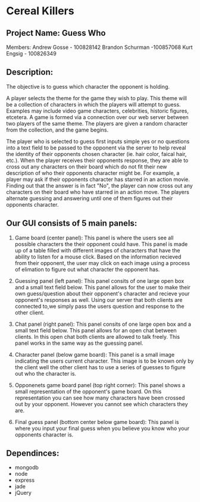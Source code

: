 Cereal Killers
==============

Project Name: Guess Who
-----------------------

Members: 
Andrew Gosse - 100828142
Brandon Schurman -100857068
Kurt Engsig - 100826349

Description:
-------------

The objective is to guess which character the opponent is holding.

A player selects the theme for the game they wish to play. This theme will be a collection of characters in which the players will attempt to guess. Examples may include video game characters, celebrities, historic figures, etcetera. A game is formed via a connection over our web server between two players of the same theme. The players are given a random character from the collection, and the game begins. 

The player who is selected to guess first inputs simple yes or no questions into a text field to be passed to the opponent via the server to help reveal the identity of their opponents chosen character (ie. hair color, faical hair, etc.). When the player receives their opponents response, they are able to cross out any characters on their board which do not fit their new description of who their opponents character might be. For example, a player may ask if their opponents character has starred in an action movie. Finding out that the answer is in fact "No", the player can now cross out any characters on their board who have starred in an action move. 
The players alternate guessing and answering until one of them figures out their opponents character.

Our GUI consists of 5 main panels:
----------------------------------


1.	Game board (center panel):
        This panel is where the users see all possible characters the their opponent could have. This panel is made up of a table filled with different images of 		characters that have the ability to listen for a mouse click. Based on the information recieved from their opponent, the user may click on each image using a 	process of elimation to figure out what character the opponent has.

2.	Guessing panel (left panel):
        This panel consits of one large open box and a small text field below. This panel allows for the user to make their own guess/question about their opponent's           character and recieve your opponent's responses as well. Using our server that both clients are connected to,we simply pass the users question and response to         	the other client.

3.	Chat panel (right panel):
        This panel consits of one large open box and a small text field below. This panel allows for an open chat between clients. In this open chat both clients are           allowed to talk freely. This panel works in the same way as the guessing panel.

4.	Character panel (below game board):
        This panel is a small image indicating the users current character. This image is to be known only by the client well the other client has to use a series of         	guesses to figure out who the character is.

5.	Opponenets game board panel (top right corner):
        This panel shows a small representation of the opponent's game board. On this representation you can see how many characters have been crossed out by your         	opponent. However you cannot see which characters they are.

6.	Final guess panel (bottom center below game board):
	This panel is where you input your final guess when you believe you know who your opponents character is.

Dependinces:
------------
- mongodb
- node
- express
- jade
- jQuery
